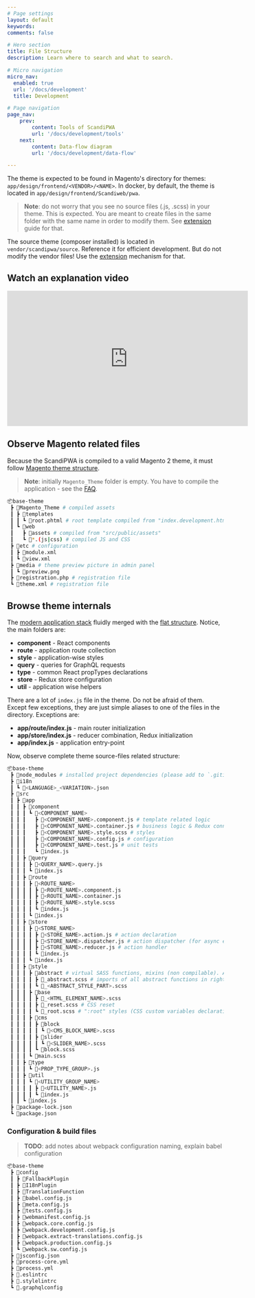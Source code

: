 ```yaml
---
# Page settings
layout: default
keywords:
comments: false

# Hero section
title: File Structure
description: Learn where to search and what to search.

# Micro navigation
micro_nav:
  enabled: true
  url: '/docs/development'
  title: Development

# Page navigation
page_nav:
    prev:
        content: Tools of ScandiPWA
        url: '/docs/development/tools'
    next:
        content: Data-flow diagram
        url: '/docs/development/data-flow'

---
```


The theme is expected to be found in Magento's directory for themes: `app/design/frontend/<VENDOR>/<NAME>`. In docker, by default, the theme is located in `app/design/frontend/Scandiweb/pwa`.

> **Note**: do not worry that you see no source files (.js, .scss) in your theme. This is expected. You are meant to create files in the same folder with the same name in order to modify them. See [extension](/docs/development/extension/) guide for that.

The source theme (composer installed) is located in `vendor/scandipwa/source`. Reference it for efficient development. But do not modify the vendor files! Use the [extension](/docs/development/extension/) mechanism for that.

## Watch an explanation video

<div class="video">
    <iframe width="560" height="315" src="https://www.youtube.com/embed/vrFJDLS-K3s" frameborder="0" allow="accelerometer; autoplay; encrypted-media; gyroscope; picture-in-picture" allowfullscreen></iframe>
</div>

## Observe Magento related files

Because the ScandiPWA is compiled to a valid Magento 2 theme, it must follow [Magento theme structure](https://devdocs.magento.com/guides/v2.3/frontend-dev-guide/themes/theme-structure.html).

> **Note**: initially `Magento_Theme` folder is empty. You have to compile the application - see the [FAQ](/setup/docker/faq?id=luma-theme-is-displayed).

```bash
📦base-theme
 ┣ 📂Magento_Theme # compiled assets
 ┃ ┣ 📂templates
 ┃ ┃ ┗ 📜root.phtml # root template compiled from "index.development.html" or "index.production.phtml"
 ┃ ┗ 📂web
 ┃   ┣ 📂assets # compiled from "src/public/assets"
 ┃   ┗ 📜*.(js|css) # compiled JS and CSS
 ┣ 📂etc # configuration
 ┃ ┣ 📜module.xml
 ┃ ┗ 📜view.xml
 ┣ 📂media # theme preview picture in admin panel
 ┃ ┗ 📜preview.png
 ┣ 📜registration.php # registration file
 ┗ 📜theme.xml # registration file
```

## Browse theme internals

The [modern application stack](/scandipwa/stack.md) fluidly merged with the [flat structure](/scandipwa/organization?id=flat-file-structure). Notice, the main folders are:

- **component** - React components
- **route** - application route collection
- **style** - application-wise styles
- **query** - queries for GraphQL requests
- **type** - common React propTypes declarations
- **store** - Redux store configuration
- **util** - application wise helpers

There are a lot of `index.js` file in the theme. Do not be afraid of them. Except few exceptions, they are just simple aliases to one of the files in the directory. Exceptions are:

- **app/route/index.js** - main router initialization
- **app/store/index.js** - reducer combination, Redux initialization
- **app/index.js** - application entry-point

Now, observe complete theme source-files related structure:

```bash
📦base-theme
 ┣ 📂node_modules # installed project dependencies (please add to `.gitignore`)
 ┣ 📂i18n
 ┃ ┗ 📜<LANGUAGE>_<VARIATION>.json
 ┣ 📂src
 ┃ ┣ 📂app
 ┃ ┃ ┣ 📂component
 ┃ ┃ ┃ ┗ 📂<COMPONENT_NAME>
 ┃ ┃ ┃   ┣ 📜<COMPONENT_NAME>.component.js # template related logic
 ┃ ┃ ┃   ┣ 📜<COMPONENT_NAME>.container.js # business logic & Redux connection
 ┃ ┃ ┃   ┣ 📜<COMPONENT_NAME>.style.scss # styles
 ┃ ┃ ┃   ┣ 📜<COMPONENT_NAME>.config.js # configuration
 ┃ ┃ ┃   ┣ 📜<COMPONENT_NAME>.test.js # unit tests
 ┃ ┃ ┃   ┗ 📜index.js
 ┃ ┃ ┣ 📂query
 ┃ ┃ ┃ ┣ 📜<QUERY_NAME>.query.js
 ┃ ┃ ┃ ┗ 📜index.js
 ┃ ┃ ┣ 📂route
 ┃ ┃ ┃ ┣ 📂<ROUTE_NAME>
 ┃ ┃ ┃ ┃ ┣ 📜<ROUTE_NAME>.component.js
 ┃ ┃ ┃ ┃ ┣ 📜<ROUTE_NAME>.container.js
 ┃ ┃ ┃ ┃ ┣ 📜<ROUTE_NAME>.style.scss
 ┃ ┃ ┃ ┃ ┗ 📜index.js
 ┃ ┃ ┃ ┗ 📜index.js
 ┃ ┃ ┣ 📂store
 ┃ ┃ ┃ ┣ 📂<STORE_NAME>
 ┃ ┃ ┃ ┃ ┣ 📜<STORE_NAME>.action.js # action declaration
 ┃ ┃ ┃ ┃ ┣ 📜<STORE_NAME>.dispatcher.js # action dispatcher (for async executions)
 ┃ ┃ ┃ ┃ ┣ 📜<STORE_NAME>.reducer.js # action handler
 ┃ ┃ ┃ ┃ ┗ 📜index.js
 ┃ ┃ ┃ ┗ 📜index.js
 ┃ ┃ ┣ 📂style
 ┃ ┃ ┃ ┣ 📂abstract # virtual SASS functions, mixins (non compilable). Are injected into every component style!
 ┃ ┃ ┃ ┃ ┣ 📜_abstract.scss # imports of all abstract functions in right order
 ┃ ┃ ┃ ┃ ┗ 📜_<ABSTRACT_STYLE_PART>.scss
 ┃ ┃ ┃ ┣ 📂base
 ┃ ┃ ┃ ┃ ┣ 📜_<HTML_ELEMENT_NAME>.scss
 ┃ ┃ ┃ ┃ ┣ 📜_reset.scss # CSS reset
 ┃ ┃ ┃ ┃ ┗ 📜_root.scss # ":root" styles (CSS custom variables declaration)
 ┃ ┃ ┃ ┣ 📂cms
 ┃ ┃ ┃ ┃ ┣ 📂block
 ┃ ┃ ┃ ┃ ┃ ┗ 📜<CMS_BLOCK_NAME>.scss
 ┃ ┃ ┃ ┃ ┣ 📂slider
 ┃ ┃ ┃ ┃ ┃ ┗ 📜<SLIDER_NAME>.scss
 ┃ ┃ ┃ ┃ ┗ 📜block.scss
 ┃ ┃ ┃ ┗ 📜main.scss
 ┃ ┃ ┣ 📂type
 ┃ ┃ ┃ ┗ 📜<PROP_TYPE_GROUP>.js
 ┃ ┃ ┣ 📂util
 ┃ ┃ ┃ ┗ 📂<UTILITY_GROUP_NAME>
 ┃ ┃ ┃ ┃ ┣ 📜<UTILITY_NAME>.js
 ┃ ┃ ┃ ┃ ┗ 📜index.js
 ┃ ┃ ┗ 📜index.js
 ┣ 📜package-lock.json
 ┗ 📜package.json
```

### Configuration & build files

> **TODO**: add notes about webpack configuration naming, explain babel configuration

```bash
📦base-theme
 ┣ 📂config
 ┃ ┣ 📂FallbackPlugin
 ┃ ┣ 📂I18nPlugin
 ┃ ┣ 📂TranslationFunction
 ┃ ┣ 📜babel.config.js
 ┃ ┣ 📜meta.config.js
 ┃ ┣ 📜tests.config.js
 ┃ ┣ 📜webmanifest.config.js
 ┃ ┣ 📜webpack.core.config.js
 ┃ ┣ 📜webpack.development.config.js
 ┃ ┣ 📜webpack.extract-translations.config.js
 ┃ ┣ 📜webpack.production.config.js
 ┃ ┗ 📜webpack.sw.config.js
 ┣ 📜jsconfig.json
 ┣ 📜process-core.yml
 ┣ 📜process.yml
 ┣ 📜.eslintrc
 ┣ 📜.stylelintrc
 ┗ 📜.graphqlconfig

```
